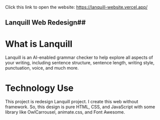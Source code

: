 Click this link to open the website: https://lanquill-website.vercel.app/

## Lanquill Web Redesign##

# What is Lanquill

Lanquill is an AI-enabled grammar checker to help explore all aspects of your writing, including sentence structure, sentence length, writing style, punctuation, voice, and much more.

# Technology Use

This project is redesign Lanquill project. I create this web without framework. So, this design is pure HTML, CSS, and JavaScript with some library like OwlCarrousel, animate.css, and Font Awesome.
